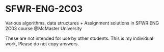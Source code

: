 # SFWR-ENG-2C03
Various algorithms, data structures + Assignment solutions in SFWR ENG 2C03 course @McMaster University

These are not intended for use by other students. This is my individual work, Please do not copy answers.

